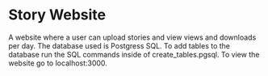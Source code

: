 # Story Website
A website where a user can upload stories and view views and downloads per day. The database used is Postgress SQL. To add tables to the database run the SQL commands inside of create_tables.pgsql. To view the website go to localhost:3000.
